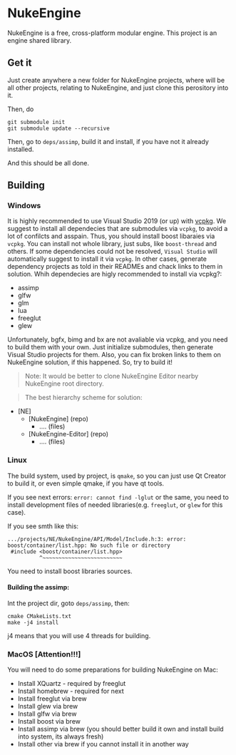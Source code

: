 # NukeEngine

NukeEngine is a free, cross-platform modular engine. This project is an engine shared library.

## Get it

Just create anywhere a new folder for NukeEngine projects, where will be all other projects, relating to NukeEngine, and just clone this perository into it.

Then, do

```
git submodule init
git submodule update --recursive
```

Then, go to `deps/assimp`, build it and install, if you have not it already installed.

And this should be all done.


## Building

### Windows

It is highly recommended to use Visual Studio 2019 (or up) with [vcpkg](https://github.com/Microsoft/vcpkg).
We suggest to install all dependecies that are submodules via `vcpkg`, to avoid a lot of confilcts and asspain.
Thus, you should install boost libaraies via `vcpkg`. You can install not whole library, just subs, like `boost-thread` and others.
If some dependencies could not be resolved, `Visual Studio` will automatically suggest to install it via `vcpkg`.
In other cases, generate dependency projects as told in their READMEs and chack links to them in solution.
Whih dependecies are higly recommended to install via vcpkg?:
* assimp
* glfw
* glm
* lua
* freeglut
* glew

Unfortunately, bgfx, bimg and bx are not avaliable via vcpkg, and you need to build them with your own. Just initialize submodules, then generate Visual Studio projects for them. Also, you can fix broken links to them on NukeEngine solution, if this happened.
So, try to build it!

> Note: It would be better to clone NukeEngine Editor nearby NukeEngine root directory.

> The best hierarchy scheme for solution:
+ [NE]
  + [NukeEngine] (repo)
    + .... (files)
  + [NukeEngine-Editor] (repo)
    + .... (files)

### Linux
The build system, used by project, is `qmake`, so you can just use Qt Creator to build it, or even simple qmake, if you have qt tools.

If you see next errors:
`error: cannot find -lglut`
or the same, you need to install development files of needed libraries(e.g. `freeglut`, or `glew` for this case).

If you see smth like this:
```
.../projects/NE/NukeEngine/API/Model/Include.h:3: error: boost/container/list.hpp: No such file or directory
 #include <boost/container/list.hpp>
          ^~~~~~~~~~~~~~~~~~~~~~~~~~
```
You need to install boost libraries sources.

#### Building the assimp:
Int the project dir, goto `deps/assimp`, then:

```
cmake CMakeLists.txt
make -j4 install
```

j4 means that you will use 4 threads for building.


### MacOS [Attention!!!]

You will need to do some preparations for building NukeEngine on Mac:

+ Install XQuartz - required by freeglut
+ Install homebrew - required for next
+ Install freeglut via brew
+ Install glew via brew
+ Install glfw via brew
+ Install boost via brew
+ Install assimp via brew (you should better build it own and install build into system, its always fresh)
+ Install other via brew if you cannot install it in another way
